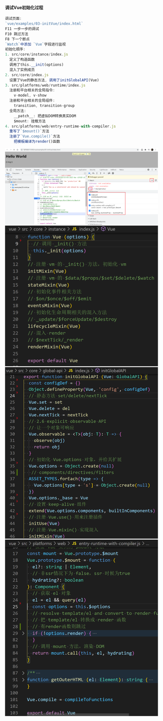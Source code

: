 
#### 调试Vue初始化过程
```js
调试页面: 
`vue/examples/03-initVue/index.html`
F11 一步一步的调试
F10 跳过方法
F8 下一个断点
`Watch`中添加 `Vue`字段进行监视
初始化顺序: 
1. src/core/instance/index.js
  定义了构造函数
  调用了this.__init(options)
  混入了实例成员
2. src/core/index.js
  设置了Vue的静态方法, 调用了initGlobalAPI(Vue)
3. src/platforms/web/runtime/index.js
  注册和平台相关的全局指令: 
    v-model, v-show
  注册和平台相关的全局组件: 
    transition, transition-group
  全局方法: 
    __patch__: 把虚拟DOM转换真实DOM
    $mount: 挂载方法
4. src/platforms/web/entry-runtime-with-compiler.js
  重写了`$mount()`方法
  注册了`Vue.compile()`方法
    把模板编译为render()函数
```
<img src='images/vue.init1.png'>
<img src='images/vue.init2.png'>
<img src='images/vue.init3.png'>
<img src='images/vue.init4.png'>





